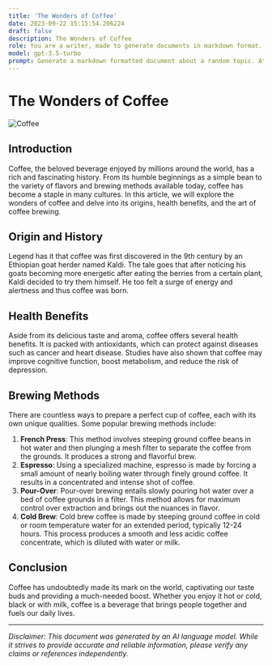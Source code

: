 ```yaml
---
title: 'The Wonders of Coffee'
date: 2023-09-22 15:15:54.206224
draft: false
description: The Wonders of Coffee
role: You are a writer, made to generate documents in markdown format. It is very important that all of the documents you generate are in valid markdown format.
model: gpt-3.5-turbo
prompt: Generate a markdown formatted document about a random topic. At the bottom, include a disclaimer explaining that the document was generated by you. The first line of the document should be the title. Make sure that the entire document is in proper markdown format, using a mix of various tags to make the document visually appealing.
---
```


# The Wonders of Coffee

![Coffee](https://images.unsplash.com/photo-1495435229347-86f4ec18e4a9)

## Introduction
Coffee, the beloved beverage enjoyed by millions around the world, has a rich and fascinating history. From its humble beginnings as a simple bean to the variety of flavors and brewing methods available today, coffee has become a staple in many cultures. In this article, we will explore the wonders of coffee and delve into its origins, health benefits, and the art of coffee brewing.

## Origin and History
Legend has it that coffee was first discovered in the 9th century by an Ethiopian goat herder named Kaldi. The tale goes that after noticing his goats becoming more energetic after eating the berries from a certain plant, Kaldi decided to try them himself. He too felt a surge of energy and alertness and thus coffee was born.

## Health Benefits
Aside from its delicious taste and aroma, coffee offers several health benefits. It is packed with antioxidants, which can protect against diseases such as cancer and heart disease. Studies have also shown that coffee may improve cognitive function, boost metabolism, and reduce the risk of depression.

## Brewing Methods
There are countless ways to prepare a perfect cup of coffee, each with its own unique qualities. Some popular brewing methods include:
1. **French Press**: This method involves steeping ground coffee beans in hot water and then plunging a mesh filter to separate the coffee from the grounds. It produces a strong and flavorful brew.
2. **Espresso**: Using a specialized machine, espresso is made by forcing a small amount of nearly boiling water through finely ground coffee. It results in a concentrated and intense shot of coffee.
3. **Pour-Over**: Pour-over brewing entails slowly pouring hot water over a bed of coffee grounds in a filter. This method allows for maximum control over extraction and brings out the nuances in flavor.
4. **Cold Brew**: Cold brew coffee is made by steeping ground coffee in cold or room temperature water for an extended period, typically 12-24 hours. This process produces a smooth and less acidic coffee concentrate, which is diluted with water or milk.

## Conclusion
Coffee has undoubtedly made its mark on the world, captivating our taste buds and providing a much-needed boost. Whether you enjoy it hot or cold, black or with milk, coffee is a beverage that brings people together and fuels our daily lives.

---

*Disclaimer: This document was generated by an AI language model. While it strives to provide accurate and reliable information, please verify any claims or references independently.*
